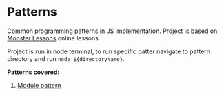 # Patterns

Common programming patterns in JS implementation. Project is based on [Monster Lessons](https://monsterlessons.com/project/categories/javascript) online lessons.

Project is run in node terminal, to run specific patter navigate to pattern directory and run `node ${directoryName}`.

**Patterns covered:**

1. [Module pattern](./module/index.md)
